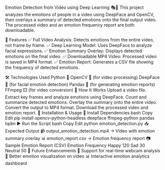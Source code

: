 Emotion Detection from Video using Deep Learning 🎭🎥
This project analyzes the emotions of people in a video using DeepFace and OpenCV, then overlays a summary of detected emotions onto the final output video. The processed video and an emotion frequency report are both downloadable.

🔹 Features
✅ Full Video Analysis: Detects emotions from the entire video, not frame by frame.
✅ Deep Learning Model: Uses DeepFace to analyze facial expressions.
✅ Emotion Summary Overlay: Displays detected emotions on the final video.
✅ Downloadable MP4 Video: Processed video is saved in MP4 format.
✅ Emotion Report: Generates a CSV file showing the frequency of detected emotions.

🛠 Technologies Used
Python 🐍
OpenCV 🎥 (for video processing)
DeepFace 🤖 (for facial emotion detection)
Pandas 📝 (for generating emotion reports)
FFmpeg 🎞️ (for video conversion)
📌 How It Works
Upload a video file.
Extract key frames and analyze emotions using DeepFace.
Count and summarize detected emotions.
Overlay the summary onto the entire video.
Convert the output to MP4 format.
Download the processed video and emotion report.
🚀 Installation & Usage
🔧 Install Dependencies
bash
Copy
Edit
pip install opencv-python-headless deepface ffmpeg-python pandas tqdm
▶️ Run the Script
bash
Copy
Edit
python emotion_detection.py
📥 Expected Output
📹 output_emotion_detection.mp4 → Video with emotion summary overlay
📊 emotion_report.csv → Emotion frequency report
📷 Sample Emotion Report (CSV)
Emotion	Frequency
Happy	120
Sad	30
Neutral	50
📢 Future Enhancements
🚀 Support for real-time webcam analysis
🎨 Better emotion visualization on video
📊 Interactive emotion analytics dashboard

